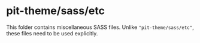 # pit-theme/sass/etc

This folder contains miscellaneous SASS files. Unlike `"pit-theme/sass/etc"`, these files
need to be used explicitly.
